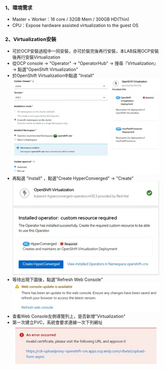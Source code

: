 ### 1、環境需求
* Master + Worker：16 core / 32GB Mem / 300GB HD(Thin)
* CPU：Expose hardware assisted virtualization to the guest OS

### 2、Virtualization安裝
* 可於OCP安裝過程中一同安裝，亦可於裝完後再行安裝，本LAB採用OCP安裝後再行安裝Virtualization
* 從OCP console -> "Operator" -> "OperatorHub" -> 搜尋『Virtualization』 -> 點選"OpenShift Virtualization"
* 於OpenShift Virtualization中點選 "Install"  
  ![](https://github.com/Andy0583/OCP/blob/main/Image/ocp/ocp-1.png?raw=true)
* 再點選 "Install" ，點選"Create HyperConverged" -> "Create"  
  ![](https://github.com/Andy0583/OCP/blob/main/Image/ocp/ocp-2.png?raw=true)
* 等待出現下圖後，點選"Refresh Web Console"  
  ![](https://github.com/Andy0583/OCP/blob/main/Image/ocp/ocp-3.png?raw=true)
* 查看Web Console左側導覽列上，是否新增"Virtualization"
* 第一次建立PVC，系統會要求連線一次下列網址  
  ![](https://github.com/Andy0583/OCP/blob/main/Image/ocp/ocp-4.png?raw=true)
